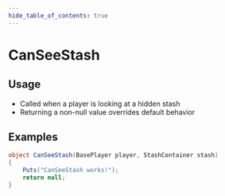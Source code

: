 ```yaml
---
hide_table_of_contents: true
---
```


# CanSeeStash

## Usage

* Called when a player is looking at a hidden stash
* Returning a non-null value overrides default behavior

## Examples

```csharp title=""
object CanSeeStash(BasePlayer player, StashContainer stash)
{
    Puts("CanSeeStash works!");
    return null;
}
```
